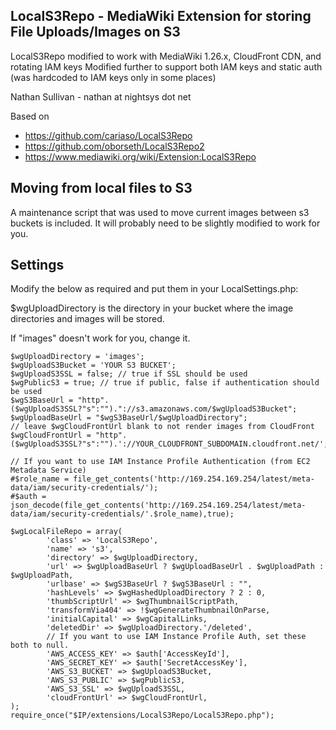 ## LocalS3Repo - MediaWiki Extension for storing File Uploads/Images on S3

LocalS3Repo modified to work with MediaWiki 1.26.x, CloudFront CDN, and rotating IAM keys
Modified further to support both IAM keys and static auth (was hardcoded to IAM keys only in some places)

Nathan Sullivan - nathan at nightsys dot net

Based on
* https://github.com/cariaso/LocalS3Repo
* https://github.com/oborseth/LocalS3Repo2
* https://www.mediawiki.org/wiki/Extension:LocalS3Repo
	
## Moving from local files to S3

A maintenance script that was used to move current images between s3 buckets is included.
It will probably need to be slightly modified to work for you.

## Settings

Modify the below as required and put them in your LocalSettings.php:

$wgUploadDirectory is the directory in your bucket where the image directories and images will be stored.

If "images" doesn't work for you, change it.

```
$wgUploadDirectory = 'images';
$wgUploadS3Bucket = 'YOUR S3 BUCKET';
$wgUploadS3SSL = false; // true if SSL should be used
$wgPublicS3 = true; // true if public, false if authentication should be used
$wgS3BaseUrl = "http".($wgUploadS3SSL?"s":"")."://s3.amazonaws.com/$wgUploadS3Bucket";
$wgUploadBaseUrl = "$wgS3BaseUrl/$wgUploadDirectory";
// leave $wgCloudFrontUrl blank to not render images from CloudFront
$wgCloudFrontUrl = "http".($wgUploadS3SSL?"s":"").'://YOUR_CLOUDFRONT_SUBDOMAIN.cloudfront.net/';

// If you want to use IAM Instance Profile Authentication (from EC2 Metadata Service)
#$role_name = file_get_contents('http://169.254.169.254/latest/meta-data/iam/security-credentials/');
#$auth = json_decode(file_get_contents('http://169.254.169.254/latest/meta-data/iam/security-credentials/'.$role_name),true);

$wgLocalFileRepo = array(
        'class' => 'LocalS3Repo',
        'name' => 's3',
        'directory' => $wgUploadDirectory,
        'url' => $wgUploadBaseUrl ? $wgUploadBaseUrl . $wgUploadPath : $wgUploadPath,
        'urlbase' => $wgS3BaseUrl ? $wgS3BaseUrl : "",
        'hashLevels' => $wgHashedUploadDirectory ? 2 : 0,
        'thumbScriptUrl' => $wgThumbnailScriptPath,
        'transformVia404' => !$wgGenerateThumbnailOnParse,
        'initialCapital' => $wgCapitalLinks,
        'deletedDir' => $wgUploadDirectory.'/deleted',
        // If you want to use IAM Instance Profile Auth, set these both to null.
        'AWS_ACCESS_KEY' => $auth['AccessKeyId'],
        'AWS_SECRET_KEY' => $auth['SecretAccessKey'],
        'AWS_S3_BUCKET' => $wgUploadS3Bucket,
        'AWS_S3_PUBLIC' => $wgPublicS3,
        'AWS_S3_SSL' => $wgUploadS3SSL,
        'cloudFrontUrl' => $wgCloudFrontUrl,
);
require_once("$IP/extensions/LocalS3Repo/LocalS3Repo.php");
```
